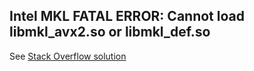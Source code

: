 ## Intel MKL FATAL ERROR: Cannot load libmkl_avx2.so or libmkl_def.so
See [Stack Overflow solution](https://stackoverflow.com/questions/36659453/intel-mkl-fatal-error-cannot-load-libmkl-avx2-so-or-libmkl-def-so)
